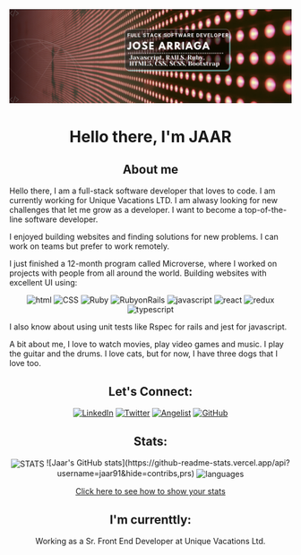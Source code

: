 <img src="./banner.png" alt="banner">
<h1 align="center">Hello there, I'm JAAR</h1>

<h2 align="center">About me</h2>

Hello there, I am a full-stack software developer that loves to code. I am currently working for Unique Vacations LTD. I am alwasy looking for new challenges that let me grow as a developer. I want to become a top-of-the-line software developer. 

I enjoyed building websites and finding solutions for new problems. I can work on teams but prefer to work remotely.

I just finished a 12-month program called Microverse, where I worked on projects with people from all around the world. Building websites with excellent UI using:
<p align="center">
  <img src="https://img.shields.io/badge/-HTML-E89700" alt="html">
  <img src="https://img.shields.io/badge/-CSS-005BBC" alt="CSS">
  <img src="https://img.shields.io/badge/-RUBY-CF0300" alt="Ruby">
  <img src="https://img.shields.io/badge/-RUBY%20ON%20RAILS-8C0200" alt="RubyonRails">
  <img src="https://img.shields.io/badge/-JAVASCRIPT-DDDD3F" alt="javascript">
  <img src="https://img.shields.io/badge/-REACT-00DEC9" alt="react">
  <img src="https://img.shields.io/badge/-REDUX-C300DE" alt="redux">
  <img src="https://img.shields.io/badge/-typescript-blue" alt="typescript">
</p>

I also know about using unit tests like Rspec for rails and jest for javascript.

A bit about me, I love to watch movies, play video games and music. I play the guitar and the drums. I love cats, but for now, I have three dogs that I love too.

<h2 align="center">Let's Connect:</h2>
<p align="center">
  <a href="https://www.linkedin.com/in/jaar/" target="_blank"><img src="https://img.shields.io/badge/-linkedin-blue" alt="LinkedIn"></a>
  <a href="https://twitter.com/91_jaar" target="_blank"><img src="https://img.shields.io/badge/-twitter-14E3D0" alt="Twitter"></a>
  <a href="https://angel.co/u/jaar91" target="_blank"><img src="https://img.shields.io/badge/-Angelist-83A1A8" alt="Angelist"></a>
  <a href="https://https://github.com/jaarkira" target="_blank"><img src="https://img.shields.io/badge/-GitHub-000000" alt="GitHub"></a>
</p>

<h2 align="center">Stats:</h2>
<p align="center">
  <img align="center" src="https://github-readme-stats.vercel.app/api?username=jaar91&show_icons=true&count_private=true&theme=gotham" alt="STATS">
  ![Jaar's GitHub stats](https://github-readme-stats.vercel.app/api?username=jaar91&hide=contribs,prs)
  <img align="center" src="https://github-readme-stats.vercel.app/api/top-langs/?username=jaar91&show_icons=true&theme=gotham&langs_count=4&count_private=true" alt="languages">
</p>

<p align="center">
  <a href="https://github.com/anuraghazra/github-readme-stats" target="_blank">Click here to see how to show your stats</a>
</p>

<h2 align="center">I'm currenttly:</h2>
<p align="center">Working as a Sr. Front End Developer at Unique Vacations Ltd.</p>
  
